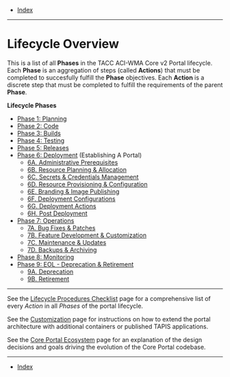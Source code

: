 - [Index](../index.md)

---

# Lifecycle Overview

This is a list of all **Phases** in the TACC ACI-WMA Core v2 Portal lifecycle. Each **Phase** is an aggregation of steps (called **Actions**) that must be completed to succesfully fulfill the **Phase** objectives. Each **Action** is a discrete step that must be completed to fulfill the requirements of the parent **Phase**.

**Lifecycle Phases**

- [Phase 1: Planning]()
- [Phase 2: Code]()
- [Phase 3: Builds]()
- [Phase 4: Testing]()
- [Phase 5: Releases]()
- [Phase 6: Deployment]() (Establishing A Portal)
  - [6A. Administrative Prerequisites]()
  - [6B. Resource Planning & Allocation]()
  - [6C. Secrets & Credentials Management]()
  - [6D. Resource Provisioning & Configuration]()
  - [6E. Branding & Image Publishing]()
  - [6F. Deployment Configurations]()
  - [6G. Deployment Actions]()
  - [6H. Post Deployment]()
- [Phase 7: Operations]()
  - [7A. Bug Fixes & Patches]()
  - [7B. Feature Development & Customization]()
  - [7C. Maintenance & Updates]()
  - [7D. Backups & Archiving]()
- [Phase 8: Monitoring]()
- [Phase 9: EOL - Deprecation & Retirement]()
  - [9A. Deprecation]()
  - [9B. Retirement]()

---

See the [Lifecycle Procedures Checklist](checklist.md) page for a comprehensive list of every _Action_ in all _Phases_ of the portal lifecycle.

See the [Customization](customization.md) page for instructions on how to extend the portal architecture with additional containers or published TAPIS applications.

See the [Core Portal Ecosystem](ecosystem.md) page for an explanation of the design decisions and goals driving the evolution of the Core Portal codebase.

---

- [Index](../index.md)
